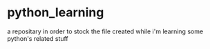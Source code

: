 # python_learning
a repositary in order to stock the file created while i'm learning some python's related stuff
